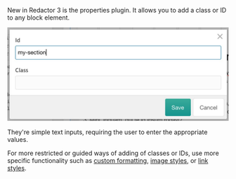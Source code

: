 New in Redactor 3 is the properties plugin. It allows you to add a class or ID to any block element. 

![The Properties plugin in action](../images/properties2.jpg)

They're simple text inputs, requiring the user to enter the appropriate values.
 
For more restricted or guided ways of adding of classes or IDs, use more specific functionality such as [custom formatting](Custom_Formatting), [image styles](Image_Styles), or [link styles](Link_Styles).